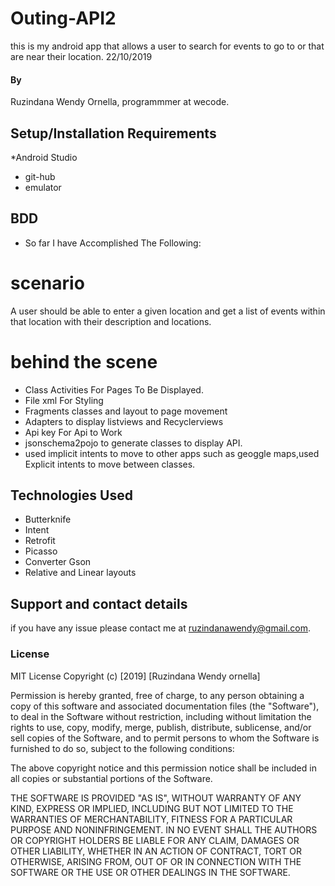 # Outing-API2

this is my android app that allows a user to search for events to go to or that are near their location.
22/10/2019
#### By 
Ruzindana Wendy Ornella,
programmmer at wecode.

## Setup/Installation Requirements
*Android Studio
* git-hub
* emulator
## BDD
* So far I have Accomplished The Following:
# scenario 
 A  user should be able to enter a given location and get a list of events within that location with their description and locations.
# behind the scene
* Class Activities For Pages To Be Displayed.
* File xml For Styling
* Fragments classes and layout to page movement
* Adapters to display listviews and Recyclerviews
* Api key For Api to Work
* jsonschema2pojo to generate classes to display API.
* used implicit intents to move to other apps such as geoggle maps,used Explicit intents to move between classes.
## Technologies Used
* Butterknife
* Intent
* Retrofit
* Picasso
* Converter Gson
* Relative and Linear layouts
## Support and contact details
if you have any issue please contact me at ruzindanawendy@gmail.com.
### License
MIT License
Copyright (c) [2019] [Ruzindana Wendy ornella]

Permission is hereby granted, free of charge, to any person obtaining a copy
of this software and associated documentation files (the "Software"), to deal
in the Software without restriction, including without limitation the rights
to use, copy, modify, merge, publish, distribute, sublicense, and/or sell
copies of the Software, and to permit persons to whom the Software is
furnished to do so, subject to the following conditions:

The above copyright notice and this permission notice shall be included in all
copies or substantial portions of the Software.

THE SOFTWARE IS PROVIDED "AS IS", WITHOUT WARRANTY OF ANY KIND, EXPRESS OR
IMPLIED, INCLUDING BUT NOT LIMITED TO THE WARRANTIES OF MERCHANTABILITY,
FITNESS FOR A PARTICULAR PURPOSE AND NONINFRINGEMENT. IN NO EVENT SHALL THE
AUTHORS OR COPYRIGHT HOLDERS BE LIABLE FOR ANY CLAIM, DAMAGES OR OTHER
LIABILITY, WHETHER IN AN ACTION OF CONTRACT, TORT OR OTHERWISE, ARISING FROM,
OUT OF OR IN CONNECTION WITH THE SOFTWARE OR THE USE OR OTHER DEALINGS IN THE
SOFTWARE.
